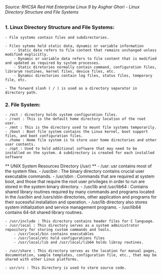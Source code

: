 ###### *Source:* RHCSA Red Hat Enterprise Linux 9 by Asghar Ghori - Linux Directory Structure and File Systems

### 1. **Linux Directory Structure and File Systems:**

    - File systems contain files and subdirectories.
    
    - Files sytems hold static data, dynamic or variable information
        - Static data refers to file content that remains unchanged unless modified explicitly.
        - Dynamic or variable data refers to file content that is modified and updated as required by system processes.
        - Static diretories normally contain command, configuration files, librarym routines, kernel files, device files, etc.
        - Dynamic directories contain log files, status files, temporary file, etc.
        
    - The forward slash ( / ) is used as a directory separator in directory path.

    
### 2. **File System:**

    - /ect : directory holds system configuration files.
    - /root : This is the default home directory location of the root user.
    - /mnt : This is the directory used to mount file systems temporarily. 
    - /boot : Boot file system contains the Linux kernel, boot support files, and boot configuration files. 
    - /home : Home file system is to store user home directories and other user contents.
    - /opt : Used to hold additional software that may need to be installed on the system. A subdirectory is created for each installed software

**    UNIX System Resources Directory (/usr) **
    - /usr: usr contains most of the system files.
        - /usr/bin : The binary directory contains crucial user executable commands.
        - /usr/sbin : Commands that are required at system boot, and those that require the root user privileges in order to run are stored in the system binary directory.
        - /usr/lib and /usr/lib64 : Contains shared library routines required by many commands and programs located in the /usr/bin and /usrs/sbin directories, other application and programs for their sucessful installation and operation.
        - /usr/lib directory also stores system initialization and service management programs.
        - /usr/lib64 contains 64-bit shared library routines.

    - /usr/include : This directory contains header files for C language.
    - /usr/local : This directory serves as a system administrator repository for storing custom commands and tools. 
        - /usr/local/bin contains executables
        - /usr/local/etc hold configurations files
        - /usr/local/lib and /usr/local/lib64 holds libray routines. 

    - /usr/share : This directory serves as the location for manual pages, documentation, sample templates, configuration file, etc., that may be shared with other Linux platforms. 

    - usr/src : This Directory is used to store source code.
    


    

    

